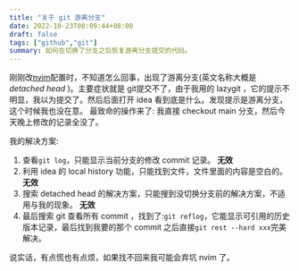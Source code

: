 ```yaml
---
title: "关于 git 游离分支"
date: 2022-10-23T00:09:44+08:00
draft: false
tags: ["github","git"]
summary: 如何在切换了分支之后恢复游离分支提交的代码。
---
```


刚刚改[nvim](https://github.com/fzdwx/nvim)配置时，不知道怎么回事，出现了游离分支(英文名称大概是 _detached head_ )。主要症状就是
git提交不了，由于我用的 lazygit ，它的提示不明显，我以为提交了。然后后面打开 idea 看到底是什么。发现提示是游离分支，这个时候我也没在意。
最致命的操作来了: 我直接 checkout main 分支，然后今天晚上修改的记录全没了。

我的解决方案:

1. 查看`git log`，只能显示当前分支的修改 commit 记录。 **无效**
2. 利用 idea 的 local history 功能，只能找到文件，文件里面的内容是空白的。 **无效**
3. 搜索 detached head 的解决方案，只能搜到没切换分支前的解决方案，不适用与我的现象。 **无效**
4. 最后搜索 git 查看所有 commit ，找到了:`git reflog`，它能显示可引用的历史版本记录，最后找到我要的那个 commit
   之后直接`git rest --hard xxx`完美解决。


说实话，有点慌也有点烦，如果找不回来我可能会弃坑 nvim 了。